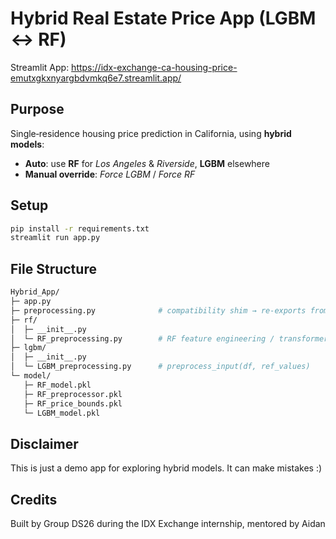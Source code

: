 # Hybrid Real Estate Price App (LGBM ↔ RF)

Streamlit App: https://idx-exchange-ca-housing-price-emutxgkxnyargbdvmkq6e7.streamlit.app/

## Purpose
Single‐residence housing price prediction in California, using **hybrid models**:
- **Auto**: use **RF** for *Los Angeles* & *Riverside*, **LGBM** elsewhere  
- **Manual override**: *Force LGBM* / *Force RF*

## Setup
```bash
pip install -r requirements.txt
streamlit run app.py
```

## File Structure
```bash
Hybrid_App/
├─ app.py
├─ preprocessing.py              # compatibility shim → re-exports from rf/RF_preprocessing.py
├─ rf/
│  ├─ __init__.py
│  └─ RF_preprocessing.py        # RF feature engineering / transformers
├─ lgbm/
│  ├─ __init__.py
│  └─ LGBM_preprocessing.py      # preprocess_input(df, ref_values)
└─ model/
   ├─ RF_model.pkl
   ├─ RF_preprocessor.pkl
   ├─ RF_price_bounds.pkl      
   └─ LGBM_model.pkl
```

## Disclaimer
This is just a demo app for exploring hybrid models. It can make mistakes :)

## Credits
Built by Group DS26 during the IDX Exchange internship, mentored by Aidan
